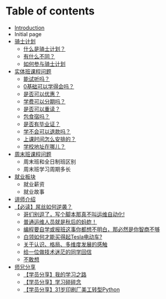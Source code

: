 # Table of contents

* [Introduction](README.md)
* Initial page
* [骑士计划](knight/README.md)
  * [什么是骑士计划？](knight/chapter01.md)
  * [有什么不同？](knight/chapter02.md)
  * [如何参与骑士计划](knight/chapter03.md)
* [实体班课程问题](question/README.md)
  * [能试听吗？](question/chapter01.md)
  * [0基础可以学得会吗？](question/chapter02.md)
  * [是否可以优惠？](question/chapter03.md)
  * [学费可以分期吗？](question/chapter04.md)
  * [是否可以重读？](question/chapter05.md)
  * [包食宿吗？](question/chapter06.md)
  * [是否有毕业证？](question/chapter07.md)
  * [学不会可以退款吗？](question/chapter08.md)
  * [上课时间怎么安排的？](question/chapter09.md)
  * [学校地址在哪儿？](question/chapter10.md)
* [周末班课程问题](zhou-mo-ban-ke-cheng-wen-ti/README.md)
  * 周末班和全日制班区别
  * 周末班学习周期多长
* [就业板块](jiu-ye-ban-kuai/README.md)
  * 就业薪资
  * 就业故事
* [讲师介绍](jiang-shi-jie-shao.md)
* [【必读】屌丝如何逆袭？](bi-du-diao-si-ru-he-ni-xi/README.md)
  * [哥们别逗了，写个脚本那真不叫运维自动化!](bi-du-diao-si-ru-he-ni-xi/ge-men-bie-dou-liao-xie-ge-jiao-ben-na-zhen-bu-jiao-yun-wei-zi-dong-hua.md)
  * [普通运维人员就是秋后的蚂蚱！](bi-du-diao-si-ru-he-ni-xi/pu-tong-yun-wei-ren-yuan-jiu-shi-qiu-hou-de-ma-zha.md)
  * [编程要自学或报班这事你都想不明白，那必然是你智商不够](bi-du-diao-si-ru-he-ni-xi/bian-cheng-yao-zi-xue-huo-bao-ban-zhe-shi-ni-du-xiang-bu-ming-bai-na-bi-ran-shi-ni-zhi-shang-bu-gou.md)
  * [白领如何才能买得起Tesla电动车?](bi-du-diao-si-ru-he-ni-xi/bai-ling-ru-he-cai-neng-mai-de-qi-tesla-dian-dong-che.md)
  * [关于认识、格局、多维度发展的感触](bi-du-diao-si-ru-he-ni-xi/guan-yu-ren-shi-ge-ju-duo-wei-du-fa-zhan-de-gan-chu.md)
  * [给一位做技术迷茫的同学回信](bi-du-diao-si-ru-he-ni-xi/gei-yi-wei-zuo-ji-shu-mi-mang-de-tong-xue-hui-xin.md)
  * [不敢想](bi-du-diao-si-ru-he-ni-xi/bu-gan-xiang.md)
* [师兄分享](shi-xiong-fen-xiang/README.md)
  * [【学员分享】我的学习之路](shi-xiong-fen-xiang/xue-yuan-fen-xiang-wo-de-xue-xi-zhi-lu.md)
  * [【学员分享】学习碎碎念](shi-xiong-fen-xiang/xue-yuan-fen-xiang-xue-xi-sui-sui-nian.md)
  * [【学员分享】31岁印刷厂美工转型Python](shi-xiong-fen-xiang/xue-yuan-fen-xiang-31-sui-yin-shua-chang-mei-gong-zhuan-xing-python.md)
